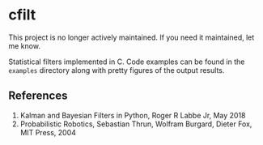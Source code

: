 # cfilt
This project is no longer actively maintained. If you need it maintained, let me know.

Statistical filters implemented in C. Code examples can be found in the `examples` directory along with pretty figures of the output results.

## References
1. Kalman and Bayesian Filters in Python, Roger R Labbe Jr, May 2018
2. Probabilistic Robotics, Sebastian Thrun, Wolfram Burgard, Dieter Fox, MIT Press, 2004
